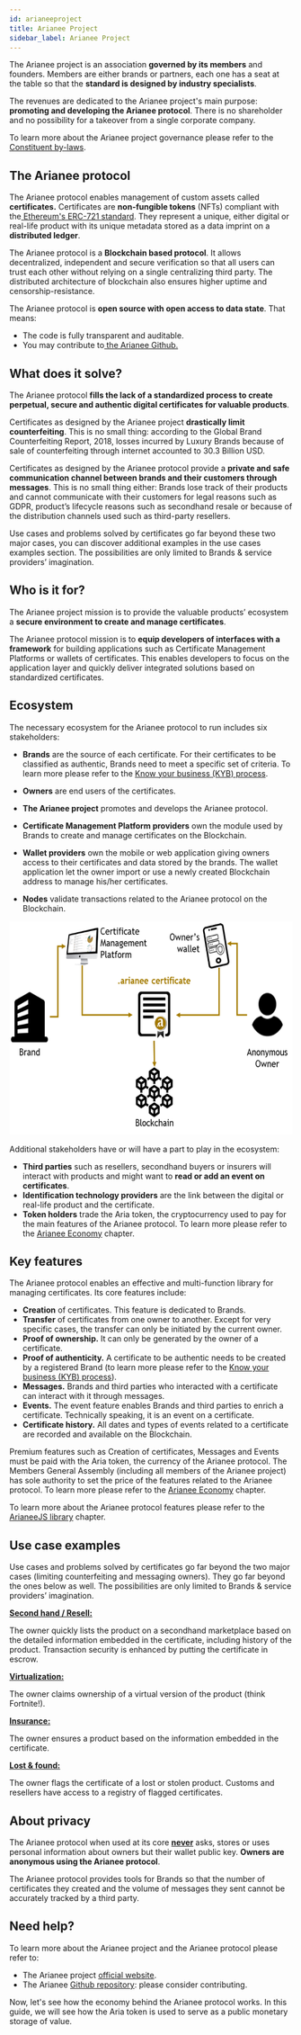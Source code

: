 ```yaml
---
id: arianeeproject
title: Arianee Project
sidebar_label: Arianee Project
---
```




The Arianee project is an association **governed by its members** and founders. Members are either brands or partners, each one has a seat at the table so that the **standard is designed by industry specialists**.

 

The revenues are dedicated to the Arianee project's main purpose: **promoting and developing the Arianee protocol**. There is no shareholder and no possibility for a takeover from a single corporate company.

To learn more about the Arianee project governance please refer to the[ Constituent by-laws](https://drive.google.com/file/d/1BiLiBNzg6Z9bJ6QoP0naFsIq6L5sRj8Y/view?usp=sharing).


## **The Arianee protocol**

The Arianee protocol enables management of custom assets called **certificates.** Certificates are **non-fungible tokens** (NFTs) compliant with the[ Ethereum's ERC-721 standard](https://github.com/ethereum/EIPs/blob/master/EIPS/eip-721.md). They represent a unique, either digital or real-life product with its unique metadata stored as a data imprint on a **distributed ledger**.

 

The Arianee protocol is a **Blockchain based protocol**. It allows decentralized, independent and secure verification so that all users can trust each other without relying on a single centralizing third party. The distributed architecture of blockchain also ensures higher uptime and censorship-resistance.

 

The Arianee protocol is **open source with open access to data state**. That means:



*   The code is fully transparent and auditable.
*   You may contribute to[ the Arianee Github.](https://github.com/Arianee/ArianeeMaster)

## **What does it solve?**


The Arianee protocol **fills the lack of a standardized process to create perpetual, secure and authentic digital certificates for valuable products**.

 

Certificates as designed by the Arianee project **drastically limit counterfeiting**. This is no small thing: according to the Global Brand Counterfeiting Report, 2018, losses incurred by Luxury Brands because of sale of counterfeiting through internet accounted to 30.3 Billion USD.

 

Certificates as designed by the Arianee protocol provide a **private and safe communication channel between brands and their customers through messages**. This is no small thing either: Brands lose track of their products and cannot communicate with their customers for legal reasons such as GDPR, product’s lifecycle reasons such as secondhand resale or because of the distribution channels used such as third-party resellers.

 

Use cases and problems solved by certificates go far beyond these two major cases, you can discover additional examples in the use cases examples section. The possibilities are only limited to Brands & service providers’ imagination.


## **Who is it for?**

The Arianee project mission is to provide the valuable products’ ecosystem a **secure environment to create and manage certificates**.

The Arianee protocol mission is to **equip developers of interfaces with a framework** for building applications such as Certificate Management Platforms or wallets of certificates. This enables developers to focus on the application layer and quickly deliver integrated solutions based on standardized certificates.


## **Ecosystem**

The necessary ecosystem for the Arianee protocol to run includes six stakeholders:

* **Brands** are the source of each certificate. For their certificates to be classified as authentic, Brands need to meet a specific set of criteria. To learn more please refer to the [Know your business (KYB) process](KYBprocess).

* **Owners** are end users of the certificates.

* **The Arianee project** promotes and develops the Arianee protocol.

* **Certificate Management Platform providers** own the module used by Brands to create and manage certificates on the Blockchain.

* **Wallet providers** own the mobile or web application giving owners access to their certificates and data stored by the brands. The wallet application let the owner import or use a newly created Blockchain address to manage his/her certificates.

* **Nodes** validate transactions related to the Arianee protocol on the Blockchain. 

  

<img src="../img/arianeenetwork.png" alt="Ecosystem"
	title="Ecosystem core" width="600" height="380" />


Additional stakeholders have or will have a part to play in the ecosystem:

*   **Third parties** such as resellers, secondhand buyers or insurers will interact with products and might want to **read or add an event on certificates**.
*   **Identification technology providers** are the link between the digital or real-life product and the certificate.
*   **Token holders** trade the Aria token, the cryptocurrency used to pay for the main features of the Arianee protocol. To learn more please refer to the [Arianee Economy](ArianeeJS) chapter.

## **Key features**


The Arianee protocol enables an effective and multi-function library for managing certificates. Its core features include:

*   **Creation** of certificates. This feature is dedicated to Brands.
*   **Transfer** of certificates from one owner to another. Except for very specific cases, the transfer can only be initiated by the current owner.
*   **Proof of ownership.** It can only be generated by the owner of a certificate.
*   **Proof of authenticity.** A certificate to be authentic needs to be created by a registered Brand (to learn more please refer to the [Know your business (KYB) process](KYBprocess)). 
*   **Messages.** Brands and third parties who interacted with a certificate can interact with it through messages.
*   **Events.** The event feature enables Brands and third parties to enrich a certificate. Technically speaking, it is an event on a certificate.
*   **Certificate history.** All dates and types of events related to a certificate are recorded and available on the Blockchain.

Premium features such as Creation of certificates, Messages and Events must be paid with the Aria token, the currency of the Arianee protocol. The Members General Assembly (including all members of the Arianee project) has sole authority to set the price of the features related to the Arianee protocol. To learn more please refer to the [Arianee Economy](ArianeeJS) chapter.

To learn more about the Arianee protocol features please refer to the [ArianeeJS library](ArianeeJS) chapter.


## **Use case examples**

Use cases and problems solved by certificates go far beyond the two major cases (limiting counterfeiting and messaging owners). They go far beyond the ones below as well. The possibilities are only limited to Brands & service providers’ imagination.

 

**<span style="text-decoration:underline;">Second hand / Resell:</span>**

The owner quickly lists the product on a secondhand marketplace based on the detailed information embedded in the certificate, including history of the product. Transaction security is enhanced by putting the certificate in escrow.

 

**<span style="text-decoration:underline;">Virtualization:</span>**

The owner claims ownership of a virtual version of the product (think Fortnite!).

**<span style="text-decoration:underline;"> </span>**

**<span style="text-decoration:underline;">Insurance:</span>**

The owner ensures a product based on the information embedded in the certificate.

 

**<span style="text-decoration:underline;">Lost & found:</span>**

The owner flags the certificate of a lost or stolen product. Customs and resellers have access to a registry of flagged certificates.


## **About privacy**

The Arianee protocol when used at its core **<span style="text-decoration:underline;">never</span>** asks, stores or uses personal information about owners but their wallet public key. **Owners are anonymous using the Arianee protocol**.

 

The Arianee protocol provides tools for Brands so that the number of certificates they created and the volume of messages they sent cannot be accurately tracked by a third party.


## **Need help?**

To learn more about the Arianee project and the Arianee protocol please refer to:



*   The Arianee project [official website](https://www.arianee.org/).
*   The Arianee [Github repository](https://github.com/Arianee): please consider contributing.

Now, let's see how the economy behind the Arianee protocol works. In this guide, we will see how the Aria token is used to serve as a public monetary storage of value.


